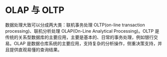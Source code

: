 # OLAP 与 OLTP

数据处理大致可以分成两大类：联机事务处理 OLTP(on-line transaction processing)、联机分析处理 OLAP(On-Line Analytical Processing)。OLTP 是传统的关系型数据库的主要应用，主要是基本的、日常的事务处理，例如银行交易。OLAP 是数据仓库系统的主要应用，支持复杂的分析操作，侧重决策支持，并且提供直观易懂的查询结果。

